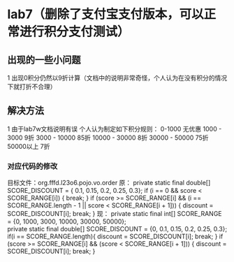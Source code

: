 # lab7（删除了支付宝支付版本，可以正常进行积分支付测试）

## 出现的一些小问题
 1 出现0积分仍然以9折计算（文档中的说明非常奇怪，个人认为在没有积分的情况下就打折不合理）


 


## 解决方法

 1 由于lab7w文档说明有误 个人认为制定如下积分规则：
  0-1000 无优惠
  1000 - 3000 9折
  3000 - 10000 85折
  10000 - 30000 8折
  30000 - 50000 75折
  50000以上  7折
 ### 对应代码的修改
 目标文件：org.fffd.l23o6.pojo.vo.order
 原：  private static final double[] SCORE_DISCOUNT = { 0.1, 0.15, 0.2, 0.25, 0.3};
            if (i == 0 && score < SCORE_RANGE[i]) {
                break;
            }
            if (score >= SCORE_RANGE[i] && (i == SCORE_RANGE.length - 1 || score < SCORE_RANGE[i + 1])) {
                discount = SCORE_DISCOUNT[i];
                break;
            }
 现：  private static final int[] SCORE_RANGE = {0, 1000, 3000, 10000, 30000, 50000};           
    private static final double[] SCORE_DISCOUNT = {0, 0.1, 0.15, 0.2, 0.25, 0.3};
            if(i == SCORE_RANGE.length){
                discount = SCORE_DISCOUNT[i];
                break;
            }
            if (score >= SCORE_RANGE[i] && (score < SCORE_RANGE[i + 1])) {
                discount = SCORE_DISCOUNT[i];
                break;
            }